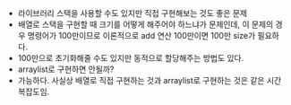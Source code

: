 - 라이브러리 스택을 사용할 수도 있지만 직접 구현해보는 것도 좋은 문제
- 배열로 스택을 구현할 때 크기를 어떻게 해주어야 하느냐가 문제인데, 이 문제의 경우 명령어가 100만이므로 이론적으로 add 연산 100만이면 100만 size가 필요하다.
- 100만으로 초기화해줄 수도 있지만 동적으로 할당해주는 방법도 있다.
- arraylist로 구현하면 안될까?
- 가능하다. 사실상 배열로 직접 구현하는 것과 arraylist로 구현하는 것은 같은 시간 복잡도임.